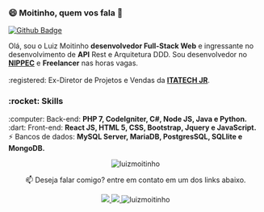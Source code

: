 ### 😄 Moitinho, quem vos fala 👋
 [![Github Badge](https://img.shields.io/badge/-Github-000?style=flat-square&logo=Github&logoColor=white&link=https://github.com/fagnerpsantos)](https://github.com/luizmoitinho)
                                                                                                        
<p align="left">
  Olá, sou o Luiz Moitinho <strong>desenvolvedor Full-Stack Web</strong> e ingressante no desenvolvimento de <strong>API</strong> Rest e Arquitetura DDD. Sou desenvolvedor no <strong><a href="www.nippec.com">NIPPEC</a></strong> e <strong>Freelancer</strong> nas horas vagas.<Br>
<br>:registered: Ex-Diretor de Projetos e Vendas da <strong><a href="http://itatechjr.com.br/">ITATECH JR</a></strong>.<br>
</p>
<!-- <p align="left">
  :heavy_check_mark: Em busca de projetos que possam me trazer novas experiências e aprendizados.<br>
  :heavy_check_mark: Uma mente aberta para sempre que possível re-aprender.<br>
</p> -->

<h3>:rocket: Skills</h3>
<p align="left">
  :computer: Back-end: <strong>PHP 7, CodeIgniter, C#, Node JS, Java e Python.</strong> <br>
  :dart: Front-end: <strong>React JS, HTML 5, CSS, Bootstrap, Jquery e JavaScript.</strong><br>
 ⚡ Bancos de dados: <strong>MySQL Server, MariaDB, PostgresSQL, SQLlite e MongoDB.</strong>
</p>

<!--
<p align="left">
  🔥 Estudando: <strong>Node.JS, TypeScript, ASP.NET Core, Entity Framework, Docker, APIs Restfull.</strong>
</p>
-->
<p align="center">
<img src="https://github-readme-stats.vercel.app/api?username=luizmoitinho&show_icons=true" alt="luizmoitinho"/> 
</p>
<p align="center">
📫  Deseja falar comigo? entre em contato em um dos links abaixo.
</p>



 <p align=center>
 
 <a align="center" href="mailto:luizcarlos_costam@hotmail.com" alt="Hotmail">
  <img src=https://img.shields.io/badge/Hotmail-luizcarlos__costam%40hotmail.com-red>
 </a>
 
  <a align="center" href="https://www.linkedin.com/in/luiz-carlos-costa-moitinho-60878b176/" alt="Linkedin">
  <img src="https://img.shields.io/badge/-LinkedIn-blue?style=flat-square&logo=Linkedin&logoColor=white">
 </a>
 <a align="center"> <img src="https://komarev.com/ghpvc/?username=luizmoitinho" alt="luizmoitinho" /> </a>
</p>  





